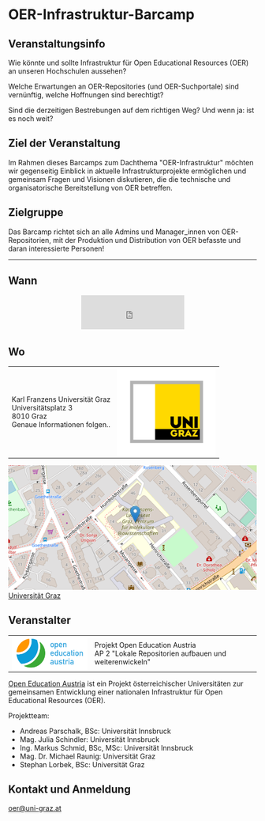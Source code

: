 # OER-Infrastruktur-Barcamp 
      
## Veranstaltungsinfo
Wie könnte und sollte Infrastruktur für Open Educational Resources (OER) an unseren Hochschulen aussehen?   

Welche Erwartungen an OER-Repositories (und OER-Suchportale) sind vernünftig, welche Hoffnungen sind berechtigt?    

Sind die derzeitigen Bestrebungen auf dem richtigen Weg? Und wenn ja: ist es noch weit? 

## Ziel der Veranstaltung
Im Rahmen dieses Barcamps zum Dachthema "OER-Infrastruktur" möchten wir gegenseitig Einblick in aktuelle Infrastrukturprojekte ermöglichen und gemeinsam Fragen und Visionen diskutieren, die die technische und organisatorische Bereitstellung von OER betreffen. 

## Zielgruppe
Das Barcamp richtet sich an alle Admins und Manager_innen von OER-Repositorien, mit der Produktion und Distribution von OER befasste und daran interessierte Personen!


* * *
## Wann
<p align="center"> <iframe src="https://free.timeanddate.com/countdown/i88n9d4o/n318/cf12/cm0/cu4/ct0/cs1/ca0/co1/cr0/ss0/cac000/cpc000/pct/tcfff/fs100/szw448/szh189/tat22.April.2022/tac000/tptTime%20since%20Event%20started%20in/tpc000/iso2022-04-22T09:00:00/pl20/pr20" allowtransparency="true" frameborder="0" width="209" height="69"></iframe></p>

## Wo
<table style="width:100%">
  <tr>
    <td>Karl Franzens Universität Graz <br> 
Universitätsplatz 3<br> 
8010 Graz <br>
Genaue Informationen folgen..</td>
    <td><img style="float: right;width:200px" src="/images/Logo_Universitaet-Graz_4c.jpg"></td>
  </tr>
</table>

[![Humboldtstr. 48, 8010 Graz](images/OSM-UG.png)](https://www.openstreetmap.org/?mlat=47.08050&mlon=15.44716#map=17/47.08050/15.44716)  
[Universität Graz](https://www.uni-graz.at/) 


## Veranstalter
<table style="width:100%">
  <tr>
    <td><img style="float: right;width:200px" src="/images/Logo.cd211db.svg"></td>
    <td>Projekt Open Education Austria <br> 
AP 2 "Lokale Repositorien aufbauen und weiterenwickeln"  <br> </td>
  </tr>
</table>

[Open Education Austria](https://www.openeducation.at/)  ist ein Projekt österreichischer Universitäten zur gemeinsamen Entwicklung einer nationalen Infrastruktur für Open Educational Resources (OER).  

  
Projektteam:   
* Andreas Parschalk, BSc: Universität Innsbruck
* Mag. Julia Schindler: Universität Innsbruck
* Ing. Markus Schmid, BSc, MSc: Universität Innsbruck
* Mag. Dr. Michael Raunig: Universität Graz
* Stephan Lorbek, BSc: Universität Graz
  
## Kontakt und Anmeldung
[oer@uni-graz.at](mailto:oer@uni-graz.at)
